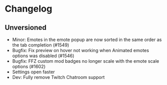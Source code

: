 # Changelog

## Unversioned
- Minor: Emotes in the emote popup are now sorted in the same order as the tab completion (#1549)
- Bugfix: Fix preview on hover not working when Animated emotes options was disabled (#1546)
- Bugfix: FFZ custom mod badges no longer scale with the emote scale options (#1602)
- Settings open faster
- Dev: Fully remove Twitch Chatroom support
